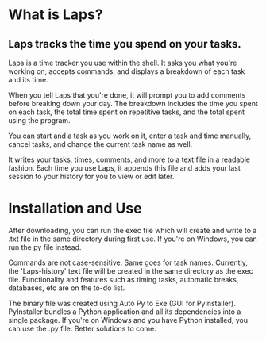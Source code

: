 # What is Laps?

## Laps tracks the time you spend on your tasks.

Laps is a time tracker you use within the shell. It asks you what you're working on, accepts commands, and displays a breakdown of each task and its time. 

When you tell Laps that you're done, it will prompt you to add comments before breaking down your day. The breakdown includes the time you spent on each task, the total time spent on repetitive tasks, and the total spent using the program. 

You can start and a task as you work on it, enter a task and time manually, cancel tasks, and change the current task name as well. 

It writes your tasks, times, comments, and more to a text file in a readable fashion. Each time you use Laps, it appends this file and adds your last session to your history for you to view or edit later.  

# Installation and Use

After downloading, you can run the exec file which will create and write to a .txt file in the same directory during first use. If you're on Windows, you can run the py file instead.

Commands are not case-sensitive. Same goes for task names. Currently, the 'Laps-history' text file will be created in the same directory as the exec file. Functionality and features such as timing tasks, automatic breaks, databases, etc are on the to-do list.

The binary file was created using Auto Py to Exe (GUI for PyInstaller). PyInstaller bundles a Python application and all its dependencies into a single package. If you're on Windows and you have Python installed, you can use the .py file. Better solutions to come.
